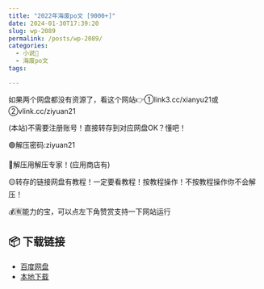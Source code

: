 ```yaml
---
title: "2022年海废po文 [9000+]"
date: 2024-01-30T17:39:20
slug: wp-2089
permalink: /posts/wp-2089/
categories:
  - 小说📖
  - 海废po文
tags:

---
```


如果两个网盘都没有资源了，看这个网站👉①link3.cc/xianyu21或②vlink.cc/ziyuan21

(本站)不需要注册账号！直接转存到对应网盘OK？懂吧！

🟢解压密码:ziyuan21

🔵解压用解压专家！(应用商店有)

🟡转存的链接网盘有教程！一定要看教程！按教程操作！不按教程操作你不会解压！

💰🈶能力的宝，可以点左下角赞赏支持一下网站运行

## 📦 下载链接
- [百度网盘](https://blziyuan21.com/pay-download/2089?key=a3fb803d18&down_id=0)
- [本地下载](https://blziyuan21.com/pay-download/2089?key=a3fb803d18&down_id=1)


